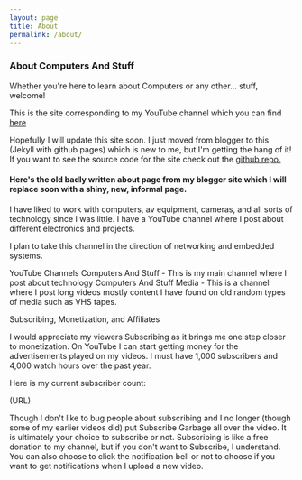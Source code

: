 ```yaml
---
layout: page
title: About
permalink: /about/
---
```


### About Computers And Stuff

Whether you're here to learn about Computers or any other... stuff, welcome!

This is the site corresponding to my YouTube channel which you can find [here](https://www.youtube.com/channel/UCuVtthC7KBBohRPLFFy6iNA)

Hopefully I will update this site soon. I just moved from blogger to this (Jekyll with github pages) which is new to me, but I'm getting the hang of it! If you want to see the source code for the site check out the [github repo.](https://www.github.com/computersandstuff/computersandstuff.github.io)

#### Here's the old badly written about page from my blogger site which I will replace soon with a shiny, new, informal page.

I have liked to work with computers, av equipment, cameras, and all sorts of technology since I was little. I have a YouTube channel where I post about different electronics and projects.

I plan to take this channel in the direction of networking and embedded systems.

YouTube Channels
Computers And Stuff  - This is my main channel where I post about technology
Computers And Stuff Media - This is a channel where I post long videos mostly content I have found on old random types of media such as VHS tapes.

Subscribing, Monetization, and Affiliates

I would appreciate my viewers Subscribing as it brings me one step closer to monetization. On YouTube I can start getting money for the advertisements played on my videos. I must have 1,000 subscribers and 4,000 watch hours over the past year.

Here is my current subscriber count:

(URL)

Though I don't like to bug people about subscribing and I no longer (though some of my earlier videos did) put Subscribe Garbage all over the video. It is ultimately your choice to subscribe or not. Subscribing is like a free donation to my channel, but if you don't want to Subscribe, I understand. You can also choose to click the notification bell or not to choose if you want to get notifications when I upload a new video.

